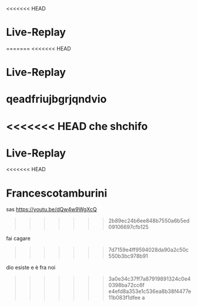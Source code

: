 <<<<<<< HEAD
# Live-Replay

=======
<<<<<<< HEAD
# Live-Replay
qeadfriujbgrjqndvio
=======
<<<<<<< HEAD
che shchifo
=======
# Live-Replay
<<<<<<< HEAD

Francescotamburini
=======
sas
https://youtu.be/dQw4w9WgXcQ
>>>>>>> 2b89ec24b6ee848b7550a6b5ed09106697cfb125

fai cagare
>>>>>>> 7d7159e4ff9594028da90a2c50c550b3bc978b91

dio esiste e è fra noi
>>>>>>> 3a0e34c37ff7a87919891324c0e40398ba72cc6f
>>>>>>> e4efd8a353e1c536ea8b38f4477e11b083f1dfee
a